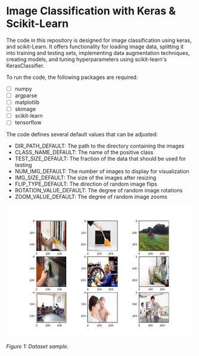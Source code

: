 # Image Classification with Keras & Scikit-Learn

The code in this repository is designed for image classification using keras, and scikit-Learn. It offers functionality for loading image data, splitting it into training and testing sets, implementing data augmentation techniques, creating models, and tuning hyperparameters using scikit-learn's KerasClassifier.


To run the code, the following packages are required:

- [ ] numpy
- [ ] argparse
- [ ] matplotlib
- [ ] skimage
- [ ] scikit-learn
- [ ] tensorflow

The code defines several default values that can be adjusted:

- DIR_PATH_DEFAULT: The path to the directory containing the images
- CLASS_NAME_DEFAULT: The name of the positive class
- TEST_SIZE_DEFAULT: The fraction of the data that should be used for testing
- NUM_IMG_DEFAULT: The number of images to display for visualization
- IMG_SIZE_DEFAULT: The size of the images after resizing
- FLIP_TYPE_DEFAULT: The direction of random image flips
- ROTATION_VALUE_DEFAULT: The degree of random image rotations
- ZOOM_VALUE_DEFAULT: The degree of random image zooms

<img src="./dataset_sample.png" alt="Dataset sample" width="800">

*Figure 1: Dataset sample.*

